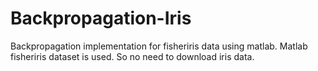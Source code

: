 # Backpropagation-Iris
Backpropagation implementation for fisheriris data using matlab. 
Matlab fisheriris dataset is used. So no need to download iris data.
